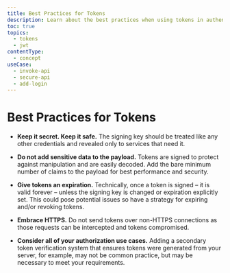 ```yaml
---
title: Best Practices for Tokens
description: Learn about the best practices when using tokens in authentication and authorization.
toc: true
topics:
  - tokens
  - jwt
contentType:
  - concept
useCase:
  - invoke-api
  - secure-api
  - add-login
---
```


# Best Practices for Tokens

* **Keep it secret. Keep it safe.** The signing key should be treated like any other credentials and revealed only to services that need it.

* **Do not add sensitive data to the payload.** Tokens are signed to protect against manipulation and are easily decoded. Add the bare minimum number of claims to the payload for best performance and security.

* **Give tokens an expiration.** Technically, once a token is signed – it is valid forever – unless the signing key is changed or expiration explicitly set. This could pose potential issues so have a strategy for expiring and/or revoking tokens.

* **Embrace HTTPS.** Do not send tokens over non-HTTPS connections as those requests can be intercepted and tokens compromised.

* **Consider all of your authorization use cases.** Adding a secondary token verification system that ensures tokens were generated from your server, for example, may not be common practice, but may be necessary to meet your requirements.
